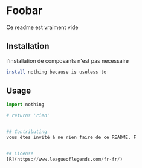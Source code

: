 
# Foobar

Ce readme est vraiment vide

## Installation

l'installation de composants n'est pas necessaire

```bash
install nothing because is useless to
```

## Usage

```python
import nothing

# returns 'rien'


## Contributing
vous êtes invité à ne rien faire de ce README. F


## License
[R](https://www.leagueoflegends.com/fr-fr/)
